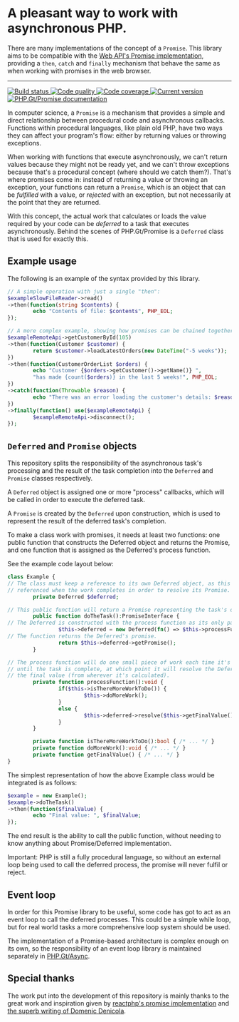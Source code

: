 A pleasant way to work with asynchronous PHP.
=============================================

There are many implementations of the concept of a `Promise`. This library aims to be compatible with the [Web API's Promise implementation][mdn-promise], providing a `then`, `catch` and `finally` mechanism that behave the same as when working with promises in the web browser.

***

<a href="https://github.com/PhpGt/Promise/actions" target="_blank">
	<img src="https://badge.status.php.gt/promise-build.svg" alt="Build status" />
</a>
<a href="https://app.codacy.com/gh/PhpGt/Promise" target="_blank">
	<img src="https://badge.status.php.gt/promise-quality.svg" alt="Code quality" />
</a>
<a href="https://app.codecov.io/gh/PhpGt/Promise" target="_blank">
	<img src="https://badge.status.php.gt/promise-coverage.svg" alt="Code coverage" />
</a>
<a href="https://packagist.org/packages/PhpGt/Promise" target="_blank">
	<img src="https://badge.status.php.gt/promise-version.svg" alt="Current version" />
</a>
<a href="http://www.php.gt/promise" target="_blank">
	<img src="https://badge.status.php.gt/promise-docs.svg" alt="PHP.Gt/Promise documentation" />
</a>

In computer science, a `Promise` is a mechanism that provides a simple and direct relationship between procedural code and asynchronous callbacks. Functions within procedural languages, like plain old PHP, have two ways they can affect your program's flow: either by returning values or throwing exceptions.

When working with functions that execute asynchronously, we can't return values because they might not be ready yet, and we can't throw exceptions because that's a procedural concept (where should we catch them?). That's where promises come in: instead of returning a value or throwing an exception, your functions can return a `Promise`, which is an object that can be _fulfilled_ with a value, or _rejected_ with an exception, but not necessarily at the point that they are returned.

With this concept, the actual work that calculates or loads the value required by your code can be _deferred_ to a task that executes asynchronously. Behind the scenes of PHP.Gt/Promise is a `Deferred` class that is used for exactly this.

Example usage
-------------

The following is an example of the syntax provided by this library.

```php
// A simple operation with just a single "then":
$exampleSlowFileReader->read()
->then(function(string $contents) {
        echo "Contents of file: $contents", PHP_EOL;
});

// A more complex example, showing how promises can be chained together:
$exampleRemoteApi->getCustomerById(105)
->then(function(Customer $customer) {
        return $customer->loadLatestOrders(new DateTime("-5 weeks"));
})
->then(function(CustomerOrderList $orders) {
        echo "Customer {$orders->getCustomer()->getName()} ",
        "has made {count($orders)} in the last 5 weeks!", PHP_EOL;
})
->catch(function(Throwable $reason) {
        echo "There was an error loading the customer's details: $reason", PHP_EOL;
})
->finally(function() use($exampleRemoteApi) {
        $exampleRemoteApi->disconnect();
});
```

`Deferred` and `Promise` objects
--------------------------------

This repository splits the responsibility of the asynchronous task's processing and the result of the task completion into the `Deferred` and `Promise` classes respectively.

A `Deferred` object is assigned one or more "process" callbacks, which will be called in order to execute the deferred task.

A `Promise` is created by the `Deferred` upon construction, which is used to represent the result of the deferred task's completion.

To make a class work with promises, it needs at least two functions: one public function that constructs the Deferred object and returns the Promise, and one function that is assigned as the Deferred's process function.

See the example code layout below:

```php
class Example {
// The class must keep a reference to its own Deferred object, as this will be
// referenced when the work completes in order to resolve its Promise.
        private Deferred $deferred;

// This public function will return a Promise representing the task's outcome.
        public function doTheTask():PromiseInterface {
// The Deferred is constructed with the process function as its only parameter.
                $this->deferred = new Deferred(fn() => $this->processFunction());
// The function returns the Deferred's promise.
                return $this->deferred->getPromise();
        }

// The process function will do one small piece of work each time it's called
// until the task is complete, at which point it will resolve the Deferred with
// the final value (from wherever it's calculated).
        private function processFunction():void {
                if($this->isThereMoreWorkToDo()) {
                        $this->doMoreWork();
                }
                else {
                        $this->deferred->resolve($this->getFinalValue());
                }
        }

        private function isThereMoreWorkToDo():bool { /* ... */ }
        private function doMoreWork():void { /* ... */ }
        private function getFinalValue() { /* ... */ }
}
```

The simplest representation of how the above Example class would be integrated is as follows:

```php
$example = new Example();
$example->doTheTask()
->then(function($finalValue) {
        echo "Final value: ", $finalValue;
});
```

The end result is the ability to call the public function, without needing to know anything about Promise/Deferred implementation.

Important: PHP is still a fully procedural language, so without an external loop being used to call the deferred process, the promise will never fulfil or reject.

Event loop
----------

In order for this Promise library to be useful, some code has got to act as an event loop to call the deferred processes. This could be a simple while loop, but for real world tasks a more comprehensive loop system should be used.

The implementation of a Promise-based architecture is complex enough on its own, so the responsibility of an event loop library is maintained separately in [PHP.Gt/Async][gt-async].

Special thanks
--------------

The work put into the development of this repository is mainly thanks to the great work and inspiration given by [reactphp's promise implementation][reactphp-promise] and [the superb writing of Domenic Denicola][domenic-denicola-blog].

[mdn-promise]: https://developer.mozilla.org/en-US/docs/Web/JavaScript/Reference/Global_Objects/Promise
[gt-async]: https://php.gt/async 
[reactphp-promise]: https://github.com/reactphp/promise
[domenic-denicola-blog]: https://blog.domenic.me/youre-missing-the-point-of-promises/
